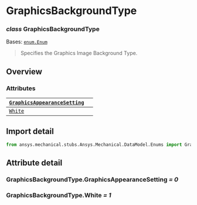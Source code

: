 # GraphicsBackgroundType

### *class* GraphicsBackgroundType

Bases: [`enum.Enum`](https://docs.python.org/3/library/enum.html#enum.Enum)

> Specifies the Graphics Image Background Type.

> <!-- !! processed by numpydoc !! -->

## Overview

### Attributes

| [`GraphicsAppearanceSetting`](#GraphicsBackgroundType.GraphicsAppearanceSetting)   |    |
|------------------------------------------------------------------------------------|----|
| [`White`](#GraphicsBackgroundType.White)                                           |    |

## Import detail

```python
from ansys.mechanical.stubs.Ansys.Mechanical.DataModel.Enums import GraphicsBackgroundType
```

## Attribute detail

### GraphicsBackgroundType.GraphicsAppearanceSetting *= 0*

### GraphicsBackgroundType.White *= 1*

